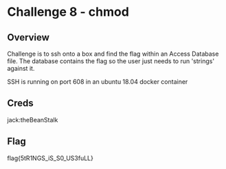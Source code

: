 # Challenge 8 - chmod

## Overview 

Challenge is to ssh onto a box and find the flag within an Access Database file. The database contains the flag so the user just needs to run 'strings' against it.

SSH is running on port 608 in an ubuntu 18.04 docker container

## Creds

jack:theBeanStalk

## Flag

flag{5tR1NGS_iS_S0_US3fuLL}